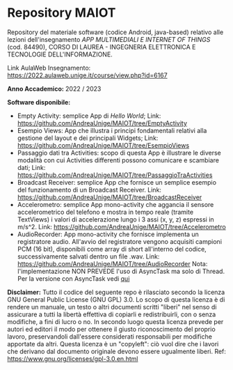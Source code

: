 # Repository MAIOT
Repository del materiale software (codice Android, java-based) relativo alle lezioni dell'insegnamento _APP MULTIMEDIALI E INTERNET OF THINGS_ (cod. 84490), CORSO DI LAUREA - INGEGNERIA ELETTRONICA E TECNOLOGIE DELL'INFORMAZIONE.

Link AulaWeb Insegnamento: https://2022.aulaweb.unige.it/course/view.php?id=6167

__Anno Accademico:__ 2022 / 2023

__Software disponibile:__
  - Empty Activity: semplice App di _Hello World_; Link: https://github.com/AndreaUnige/MAIOT/tree/EmptyActivity
  - Esempio Views: App che illustra i principi fondamentali relativi alla gestione del layout e dei principali Widgets; Link: https://github.com/AndreaUnige/MAIOT/tree/EsempioViews
  - Passaggio dati tra Activities: scopo di questa App è illustrare le diverse modalità con cui Activities differenti possono comunicare e scambiare dati; Link: https://github.com/AndreaUnige/MAIOT/tree/PassaggioTraActivities
  - Broadcast Receiver: semplice App che fornisce un semplice esempio del funzionamento di un Broadcast Receiver. Link: https://github.com/AndreaUnige/MAIOT/tree/BroadcastReceiver
  - Accelerometro: semplice App mono-activity che aggancia il sensore accelerometrico del telefono e mostra in tempo reale (tramite TextViews) i valori di accelerazione lungo i 3 assi (x, y, z) espressi in m/s^2. Link: https://github.com/AndreaUnige/MAIOT/tree/Accelerometro
  - AudioRecorder: App mono-activity che fornisce implementa un registratore audio. All'avvio del registratore vengono acquisiti campioni PCM (16 bit), disponibili come array di short all'interno del codice, successivamente salvati dentro un file .wav. Link: https://github.com/AndreaUnige/MAIOT/tree/AudioRecorder
Nota: l'implementazione NON PREVEDE l'uso di AsyncTask ma solo di Thread. Per la versione con AsyncTask vedi [qui](https://2022.aulaweb.unige.it/mod/folder/view.php?id=112359)
  

__Disclaimer:__
Tutto il codice del seguente repo è rilasciato secondo la licenza GNU General Public License (GNU GPL) 3.0.
Lo scopo di questa licenza è di rendere un manuale, un testo o altri documenti scritti "liberi" nel senso di assicurare a tutti la libertà effettiva di copiarli e redistribuirli, con o senza modifiche, a fini di lucro o no. In secondo luogo questa licenza prevede per autori ed editori il modo per ottenere il giusto riconoscimento del proprio lavoro, preservandoli dall'essere considerati responsabili per modifiche apportate da altri. Questa licenza è un "copyleft": ciò vuol dire che i lavori che derivano dal documento originale devono essere ugualmente liberi.
Ref: https://www.gnu.org/licenses/gpl-3.0.en.html

